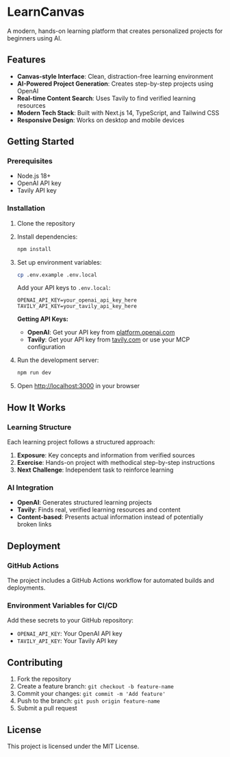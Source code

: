 # LearnCanvas

A modern, hands-on learning platform that creates personalized projects for beginners using AI.

## Features

- **Canvas-style Interface**: Clean, distraction-free learning environment
- **AI-Powered Project Generation**: Creates step-by-step projects using OpenAI
- **Real-time Content Search**: Uses Tavily to find verified learning resources
- **Modern Tech Stack**: Built with Next.js 14, TypeScript, and Tailwind CSS
- **Responsive Design**: Works on desktop and mobile devices

## Getting Started

### Prerequisites

- Node.js 18+ 
- OpenAI API key
- Tavily API key

### Installation

1. Clone the repository
2. Install dependencies:
   ```bash
   npm install
   ```

3. Set up environment variables:
   ```bash
   cp .env.example .env.local
   ```
   
   Add your API keys to `.env.local`:
   ```
   OPENAI_API_KEY=your_openai_api_key_here
   TAVILY_API_KEY=your_tavily_api_key_here
   ```
   
   **Getting API Keys:**
   - **OpenAI**: Get your API key from [platform.openai.com](https://platform.openai.com)
   - **Tavily**: Get your API key from [tavily.com](https://tavily.com) or use your MCP configuration

4. Run the development server:
   ```bash
   npm run dev
   ```

5. Open [http://localhost:3000](http://localhost:3000) in your browser

## How It Works

### Learning Structure
Each learning project follows a structured approach:

1. **Exposure**: Key concepts and information from verified sources
2. **Exercise**: Hands-on project with methodical step-by-step instructions
3. **Next Challenge**: Independent task to reinforce learning

### AI Integration
- **OpenAI**: Generates structured learning projects
- **Tavily**: Finds real, verified learning resources and content
- **Content-based**: Presents actual information instead of potentially broken links

## Deployment

### GitHub Actions
The project includes a GitHub Actions workflow for automated builds and deployments.

### Environment Variables for CI/CD
Add these secrets to your GitHub repository:
- `OPENAI_API_KEY`: Your OpenAI API key
- `TAVILY_API_KEY`: Your Tavily API key

## Contributing

1. Fork the repository
2. Create a feature branch: `git checkout -b feature-name`
3. Commit your changes: `git commit -m 'Add feature'`
4. Push to the branch: `git push origin feature-name`
5. Submit a pull request

## License

This project is licensed under the MIT License.